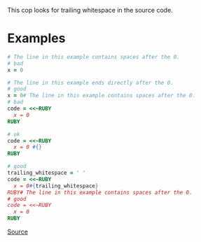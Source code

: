 
This cop looks for trailing whitespace in the source code.

# Examples

```ruby
# The line in this example contains spaces after the 0.
# bad
x = 0

# The line in this example ends directly after the 0.
# good
x = 0# The line in this example contains spaces after the 0.
# bad
code = <<~RUBY
  x = 0
RUBY

# ok
code = <<~RUBY
  x = 0 #{}
RUBY

# good
trailing_whitespace = ' '
code = <<~RUBY
  x = 0#{trailing_whitespace}
RUBY# The line in this example contains spaces after the 0.
# good
code = <<~RUBY
  x = 0
RUBY
```

[Source](http://www.rubydoc.info/gems/rubocop/RuboCop/Cop/Layout/TrailingWhitespace)
